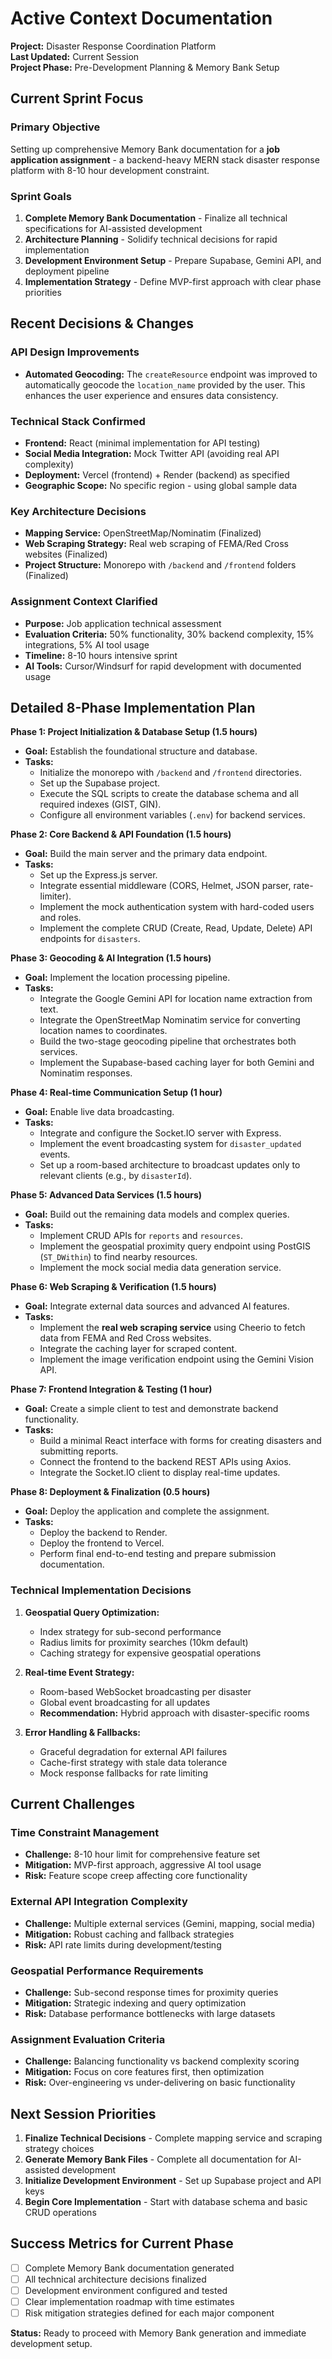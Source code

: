 # Active Context Documentation
**Project:** Disaster Response Coordination Platform  
**Last Updated:** Current Session  
**Project Phase:** Pre-Development Planning & Memory Bank Setup  

## Current Sprint Focus

### Primary Objective
Setting up comprehensive Memory Bank documentation for a **job application assignment** - a backend-heavy MERN stack disaster response platform with 8-10 hour development constraint.

### Sprint Goals
1. **Complete Memory Bank Documentation** - Finalize all technical specifications for AI-assisted development
2. **Architecture Planning** - Solidify technical decisions for rapid implementation
3. **Development Environment Setup** - Prepare Supabase, Gemini API, and deployment pipeline
4. **Implementation Strategy** - Define MVP-first approach with clear phase priorities

## Recent Decisions & Changes

### API Design Improvements
- **Automated Geocoding:** The `createResource` endpoint was improved to automatically geocode the `location_name` provided by the user. This enhances the user experience and ensures data consistency.

### Technical Stack Confirmed
- **Frontend:** React (minimal implementation for API testing)
- **Social Media Integration:** Mock Twitter API (avoiding real API complexity)
- **Deployment:** Vercel (frontend) + Render (backend) as specified
- **Geographic Scope:** No specific region - using global sample data

### Key Architecture Decisions
- **Mapping Service:** OpenStreetMap/Nominatim (Finalized)
- **Web Scraping Strategy:** Real web scraping of FEMA/Red Cross websites (Finalized)
- **Project Structure:** Monorepo with `/backend` and `/frontend` folders (Finalized)

### Assignment Context Clarified
- **Purpose:** Job application technical assessment
- **Evaluation Criteria:** 50% functionality, 30% backend complexity, 15% integrations, 5% AI tool usage
- **Timeline:** 8-10 hours intensive sprint
- **AI Tools:** Cursor/Windsurf for rapid development with documented usage

## Detailed 8-Phase Implementation Plan

**Phase 1: Project Initialization & Database Setup (1.5 hours)**
*   **Goal:** Establish the foundational structure and database.
*   **Tasks:**
    *   Initialize the monorepo with `/backend` and `/frontend` directories.
    *   Set up the Supabase project.
    *   Execute the SQL scripts to create the database schema and all required indexes (GIST, GIN).
    *   Configure all environment variables (`.env`) for backend services.

**Phase 2: Core Backend & API Foundation (1.5 hours)**
*   **Goal:** Build the main server and the primary data endpoint.
*   **Tasks:**
    *   Set up the Express.js server.
    *   Integrate essential middleware (CORS, Helmet, JSON parser, rate-limiter).
    *   Implement the mock authentication system with hard-coded users and roles.
    *   Implement the complete CRUD (Create, Read, Update, Delete) API endpoints for `disasters`.

**Phase 3: Geocoding & AI Integration (1.5 hours)**
*   **Goal:** Implement the location processing pipeline.
*   **Tasks:**
    *   Integrate the Google Gemini API for location name extraction from text.
    *   Integrate the OpenStreetMap Nominatim service for converting location names to coordinates.
    *   Build the two-stage geocoding pipeline that orchestrates both services.
    *   Implement the Supabase-based caching layer for both Gemini and Nominatim responses.

**Phase 4: Real-time Communication Setup (1 hour)**
*   **Goal:** Enable live data broadcasting.
*   **Tasks:**
    *   Integrate and configure the Socket.IO server with Express.
    *   Implement the event broadcasting system for `disaster_updated` events.
    *   Set up a room-based architecture to broadcast updates only to relevant clients (e.g., by `disasterId`).

**Phase 5: Advanced Data Services (1.5 hours)**
*   **Goal:** Build out the remaining data models and complex queries.
*   **Tasks:**
    *   Implement CRUD APIs for `reports` and `resources`.
    *   Implement the geospatial proximity query endpoint using PostGIS (`ST_DWithin`) to find nearby resources.
    *   Implement the mock social media data generation service.

**Phase 6: Web Scraping & Verification (1.5 hours)**
*   **Goal:** Integrate external data sources and advanced AI features.
*   **Tasks:**
    *   Implement the **real web scraping service** using Cheerio to fetch data from FEMA and Red Cross websites.
    *   Integrate the caching layer for scraped content.
    *   Implement the image verification endpoint using the Gemini Vision API.

**Phase 7: Frontend Integration & Testing (1 hour)**
*   **Goal:** Create a simple client to test and demonstrate backend functionality.
*   **Tasks:**
    *   Build a minimal React interface with forms for creating disasters and submitting reports.
    *   Connect the frontend to the backend REST APIs using Axios.
    *   Integrate the Socket.IO client to display real-time updates.

**Phase 8: Deployment & Finalization (0.5 hours)**
*   **Goal:** Deploy the application and complete the assignment.
*   **Tasks:**
    *   Deploy the backend to Render.
    *   Deploy the frontend to Vercel.
    *   Perform final end-to-end testing and prepare submission documentation.

### Technical Implementation Decisions
1. **Geospatial Query Optimization:**
   - Index strategy for sub-second performance
   - Radius limits for proximity searches (10km default)
   - Caching strategy for expensive geospatial operations

2. **Real-time Event Strategy:**
   - Room-based WebSocket broadcasting per disaster
   - Global event broadcasting for all updates
   - **Recommendation:** Hybrid approach with disaster-specific rooms

3. **Error Handling & Fallbacks:**
   - Graceful degradation for external API failures
   - Cache-first strategy with stale data tolerance
   - Mock response fallbacks for rate limiting

## Current Challenges

### Time Constraint Management
- **Challenge:** 8-10 hour limit for comprehensive feature set
- **Mitigation:** MVP-first approach, aggressive AI tool usage
- **Risk:** Feature scope creep affecting core functionality

### External API Integration Complexity
- **Challenge:** Multiple external services (Gemini, mapping, social media)
- **Mitigation:** Robust caching and fallback strategies
- **Risk:** API rate limits during development/testing

### Geospatial Performance Requirements
- **Challenge:** Sub-second response times for proximity queries
- **Mitigation:** Strategic indexing and query optimization
- **Risk:** Database performance bottlenecks with large datasets

### Assignment Evaluation Criteria
- **Challenge:** Balancing functionality vs backend complexity scoring
- **Mitigation:** Focus on core features first, then optimization
- **Risk:** Over-engineering vs under-delivering on basic functionality

## Next Session Priorities

1. **Finalize Technical Decisions** - Complete mapping service and scraping strategy choices
2. **Generate Memory Bank Files** - Complete all documentation for AI-assisted development
3. **Initialize Development Environment** - Set up Supabase project and API keys
4. **Begin Core Implementation** - Start with database schema and basic CRUD operations

## Success Metrics for Current Phase

- [ ] Complete Memory Bank documentation generated
- [ ] All technical architecture decisions finalized
- [ ] Development environment configured and tested
- [ ] Clear implementation roadmap with time estimates
- [ ] Risk mitigation strategies defined for each major component

**Status:** Ready to proceed with Memory Bank generation and immediate development setup.
